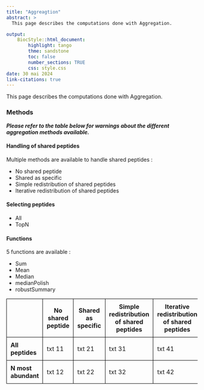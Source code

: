 ```yaml
---
title: "Aggreagtion"
abstract: >
  This page describes the computations done with Aggregation.

output:
    BiocStyle::html_document:
        highlight: tango
        thme: sandstone
        toc: false
        number_sections: TRUE
        css: style.css
date: 30 mai 2024
link-citations: true
---
```



This page describes the computations done with Aggregation. 



### Methods
**_Please refer to the table below for warnings about the different aggregation methods available._**

#### Handling of shared peptides
Multiple methods are available to handle shared peptides : 
* No shared peptide
* Shared as specific
* Simple redistribution of shared peptides
* Iterative redistribution of shared peptides


#### Selecting peptides
* All
* TopN


#### Functions
5 functions are available :
* Sum
* Mean
* Median
* medianPolish
* robustSummary

<style>
.tabledescagg table, 
.tabledescagg th, 
.tabledescagg td {
  border:1px solid black;
 border-collapse: collapse;
}
.tabledescagg th, 
.tabledescagg td {
  padding: 10px;
}
.tabledescagg th {
  font-weight: bold;
}
</style>
<table class="tabledescagg">
  <tr>
    <th> </th>
    <th>No shared peptide</th>
    <th>Shared as specific</th>
    <th>Simple redistribution of shared peptides</th>
    <th>Iterative redistribution of shared peptides</th>
  </tr>
  <tr>
    <td><b>All peptides</b></td>
    <td>txt 11</td>
    <td>txt 21</td>
    <td>txt 31</td>
    <td>txt 41</td>
  </tr>
  <tr>
    <td><b>N most abundant</b></td>
    <td>txt 12</td>
    <td>txt 22</td>
    <td>txt 32</td>
    <td>txt 42</td>
  </tr>
</table>